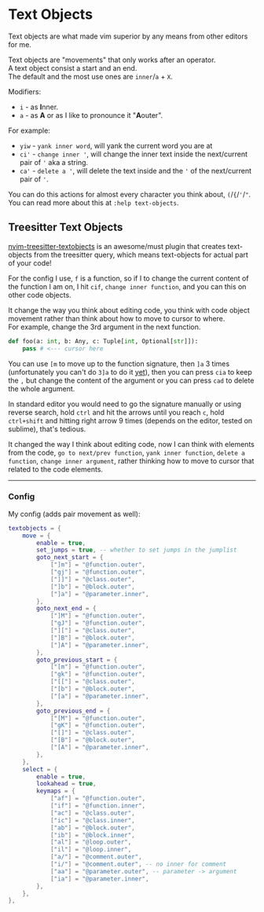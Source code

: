# Text Objects
Text objects are what made vim superior by any means from other editors for me.

Text objects are "movements" that only works after an operator. \
A text object consist a start and an end. \
The default and the most use ones are `inner`/`a` + `X`.

Modifiers:
* `i` - as **I**nner.
* `a` - as **A** or as I like to pronounce it "**A**outer".

For example:
* `yiw` - `yank inner word`, will yank the current word you are at
* `ci'` - `change inner '`, will change the inner text inside the next/current pair of `'` aka a string.
* `ca'` - `delete a '`, will delete the text inside and the `'` of the next/current pair of `'`.

You can do this actions for almost every character you think about, `(`/`{`/`'`/`"`. \
You can read more about this at `:help text-objects`.

## Treesitter Text Objects
[nvim-treesitter-textobjects](https://github.com/nvim-treesitter/nvim-treesitter-textobjects) is an awesome/must plugin that creates text-objects from the treesitter query, which means text-objects for actual part of your code!

For the config I use, `f` is a function, so if I to change the current content of the function I am on, I hit `cif`, `change inner function`, and you can this on other code objects.

It change the way you think about editing code, you think with code object movement rather than think about how to move to cursor to where. \
For example, change the 3rd argument in the next function.
```python
def foo(a: int, b: Any, c: Tuple[int, Optional[str]]):
	pass # <--- cursor here
```
You can use `[m` to move up to the function signature, then `]a` 3 times (unfortunately you can't do `3]a` to do it [yet](https://github.com/nvim-treesitter/nvim-treesitter-textobjects/issues/231)), then you can press `cia` to keep the `,` but change the content of the argument or you can press `cad` to delete the whole argument.

In standard editor you would need to go the signature manually or using reverse search, hold `ctrl` and hit the arrows until you reach `c`, hold `ctrl+shift` and hitting right arrow 9 times (depends on the editor, tested on sublime), that's tedious.


It changed the way I think about editing code, now I can think with elements from the code, `go to next/prev function`, `yank inner function`, `delete a function`, `change inner argument`, rather thinking how to move to cursor that related to the code elements.

---

### Config
My config (adds pair movement as well):
```lua
textobjects = {
	move = {
		enable = true,
		set_jumps = true, -- whether to set jumps in the jumplist
		goto_next_start = {
			["]m"] = "@function.outer",
			["gj"] = "@function.outer",
			["]]"] = "@class.outer",
			["]b"] = "@block.outer",
			["]a"] = "@parameter.inner",
		},
		goto_next_end = {
			["]M"] = "@function.outer",
			["gJ"] = "@function.outer",
			["]["] = "@class.outer",
			["]B"] = "@block.outer",
			["]A"] = "@parameter.inner",
		},
		goto_previous_start = {
			["[m"] = "@function.outer",
			["gk"] = "@function.outer",
			["[["] = "@class.outer",
			["[b"] = "@block.outer",
			["[a"] = "@parameter.inner",
		},
		goto_previous_end = {
			["[M"] = "@function.outer",
			["gK"] = "@function.outer",
			["[]"] = "@class.outer",
			["[B"] = "@block.outer",
			["[A"] = "@parameter.inner",
		},
	},
	select = {
		enable = true,
		lookahead = true,
		keymaps = {
			["af"] = "@function.outer",
			["if"] = "@function.inner",
			["ac"] = "@class.outer",
			["ic"] = "@class.inner",
			["ab"] = "@block.outer",
			["ib"] = "@block.inner",
			["al"] = "@loop.outer",
			["il"] = "@loop.inner",
			["a/"] = "@comment.outer",
			["i/"] = "@comment.outer", -- no inner for comment
			["aa"] = "@parameter.outer", -- parameter -> argument
			["ia"] = "@parameter.inner",
		},
	},
},
```
